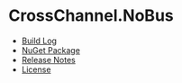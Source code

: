 # CrossChannel.NoBus
- [Build Log](https://ci.appveyor.com/project/skthomasjr/CrossChannel-NoBus)
- [NuGet Package](https://www.nuget.org/packages/CrossChannel.NoBus)
- [Release Notes](https://github.com/skthomasjr/CrossChannel.NoBus/releases)
- [License](LICENSE.md)
